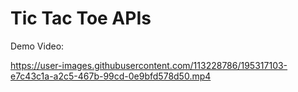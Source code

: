# Tic Tac Toe APIs


Demo Video:

https://user-images.githubusercontent.com/113228786/195317103-e7c43c1a-a2c5-467b-99cd-0e9bfd578d50.mp4
